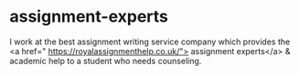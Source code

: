# assignment-experts
I work at the best assignment writing service company which provides the &lt;a href=" https://royalassignmenthelp.co.uk/"> assignment experts&lt;/a> &amp; academic help to a student who needs counseling.
